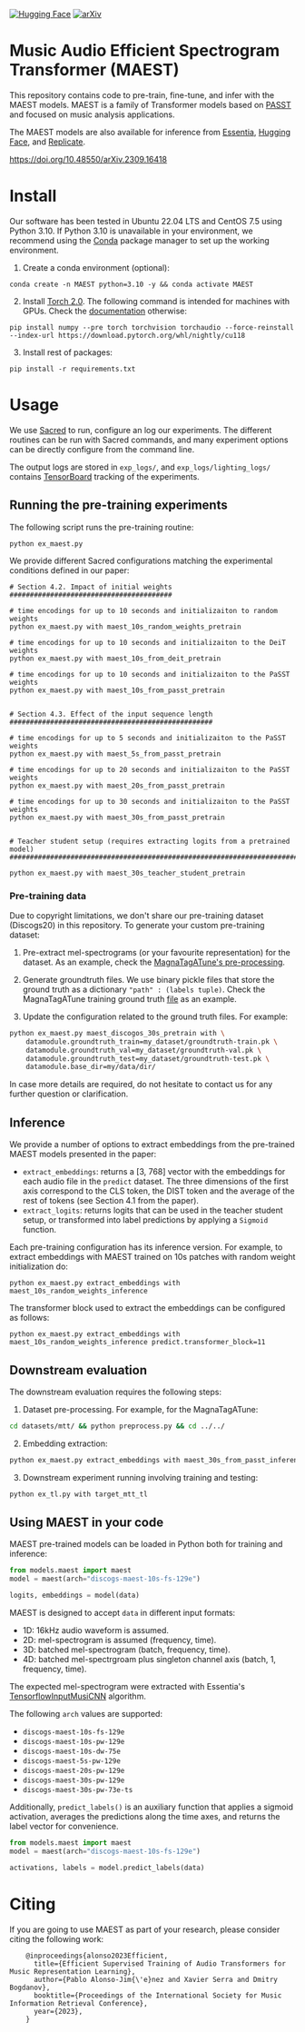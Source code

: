 [![Hugging Face](https://img.shields.io/badge/%F0%9F%A4%97%20Hugging%20Face-Models-yellow)](https://huggingface.co/mtg-upf)
[![arXiv](https://img.shields.io/badge/arXiv-2309.16418-b31b1b.svg)](https://doi.org/10.48550/arXiv.2309.16418)

# Music Audio Efficient Spectrogram Transformer (MAEST)

This repository contains code to pre-train, fine-tune, and infer with the MAEST models.
MAEST is a family of Transformer models based on [PASST](https://github.com/kkoutini/PaSST) and focused on music analysis applications.

The MAEST models are also available for inference from [Essentia](https://essentia.upf.edu/models.html#maest), [Hugging Face](https://huggingface.co/mtg-upf), and [Replicate](https://replicate.com/mtg/maest).


https://doi.org/10.48550/arXiv.2309.16418

# Install

Our software has been tested in Ubuntu 22.04 LTS and CentOS 7.5 using Python 3.10.
If Python 3.10 is unavailable in your environment, we recommend using the [Conda](https://docs.conda.io) package manager to set up the working environment. 

1. Create a conda environment (optional):

```
conda create -n MAEST python=3.10 -y && conda activate MAEST
```

2. Install [Torch 2.0](https://pytorch.org/get-started/pytorch-2.0/). The following command is intended for machines with GPUs. Check the [documentation](https://pytorch.org/get-started/pytorch-2.0/#requirements) otherwise:

```
pip install numpy --pre torch torchvision torchaudio --force-reinstall --index-url https://download.pytorch.org/whl/nightly/cu118
```

3. Install rest of packages:

```
pip install -r requirements.txt
```

# Usage

We use [Sacred](https://github.com/IDSIA/sacred) to run, configure an log our experiments. 
The different routines can be run with Sacred commands, and many experiment options can be directly
configure from the command line.

The output logs are stored in `exp_logs/`, and `exp_logs/lighting_logs/` contains
[TensorBoard](https://www.tensorflow.org/tensorboard) tracking of the experiments.

## Running the pre-training experiments

The following script runs the pre-training routine:

```
python ex_maest.py
```

We provide different Sacred configurations matching the experimental conditions defined in our
paper:

```
# Section 4.2. Impact of initial weights
########################################

# time encodings for up to 10 seconds and initializaiton to random weights
python ex_maest.py with maest_10s_random_weights_pretrain

# time encodings for up to 10 seconds and initializaiton to the DeiT weights
python ex_maest.py with maest_10s_from_deit_pretrain

# time encodings for up to 10 seconds and initializaiton to the PaSST weights
python ex_maest.py with maest_10s_from_passt_pretrain


# Section 4.3. Effect of the input sequence length
##################################################

# time encodings for up to 5 seconds and initializaiton to the PaSST weights
python ex_maest.py with maest_5s_from_passt_pretrain

# time encodings for up to 20 seconds and initializaiton to the PaSST weights
python ex_maest.py with maest_20s_from_passt_pretrain

# time encodings for up to 30 seconds and initializaiton to the PaSST weights
python ex_maest.py with maest_30s_from_passt_pretrain


# Teacher student setup (requires extracting logits from a pretrained model)
############################################################################

python ex_maest.py with maest_30s_teacher_student_pretrain
```

### Pre-training data

Due to copyright limitations, we don't share our pre-training dataset (Discogs20) in this
repository.
To generate your custom pre-training dataset:

1. Pre-extract mel-spectrograms (or your favourite representation) for the dataset. As an example, check the [MagnaTagATune's pre-processing](datasets/mtt/preprocess.py).

2. Generate groundtruth files. We use binary pickle files that store the ground truth as a dictionary
   `"path" : (labels tuple)`. Check the MagnaTagATune training ground truth [file](datasets/mtt/groundtruth-train.pk) as an example.

3. Update the configuration related to the ground truth files. For example:

```bash
python ex_maest.py maest_discogos_30s_pretrain with \
    datamodule.groundtruth_train=my_dataset/groundtruth-train.pk \
    datamodule.groundtruth_val=my_dataset/groundtruth-val.pk \
    datamodule.groundtruth_test=my_dataset/groundtruth-test.pk \
    datamodule.base_dir=my/data/dir/
```

In case more details are required, do not hesitate to contact us for any further question or clarification.

## Inference

We provide a number of options to extract embeddings from the pre-trained MAEST models presented in
the paper:

- `extract_embeddings`: returns a [3, 768] vector with the embeddings for each audio file in
  the `predict` dataset. The three dimensions of the first axis correspond to the CLS token, the
  DIST token and the average of the rest of tokens (see Section 4.1 from the paper). 
- `extract_logits`: returns logits that can be used in the teacher student setup, or transformed into label predictions by applying a `Sigmoid` function.

Each pre-training configuration has its inference version. For example, to extract embeddings
with MAEST trained on 10s patches with random weight initialization do:

```
python ex_maest.py extract_embeddings with maest_10s_random_weights_inference
```

The transformer block used to extract the embeddings can be configured as follows:

```
python ex_maest.py extract_embeddings with maest_10s_random_weights_inference predict.transformer_block=11
```

## Downstream evaluation

The downstream evaluation requires the following steps:

1. Dataset pre-processing. For example, for the MagnaTagATune:

```bash
cd datasets/mtt/ && python preprocess.py && cd ../../
```

2. Embedding extraction:

```bash
python ex_maest.py extract_embeddings with maest_30s_from_passt_inference target_mtt
```

3. Downstream experiment running involving training and testing:

```bash
python ex_tl.py with target_mtt_tl
```

## Using MAEST in your code

MAEST pre-trained models can be loaded in Python both for training and inference:

```python
from models.maest import maest
model = maest(arch="discogs-maest-10s-fs-129e")

logits, embeddings = model(data)
```

MAEST is designed to accept `data` in different input formats:

- 1D: 16kHz audio waveform is assumed.
- 2D: mel-spectrogram is assumed (frequency, time).
- 3D: batched mel-spectrogram (batch, frequency, time).
- 4D: batched mel-spectrgroam plus singleton channel axis (batch, 1, frequency, time).

The expected mel-spectrogram were extracted with Essentia's [TensorflowInputMusiCNN](https://essentia.upf.edu/reference/streaming_TensorflowInputMusiCNN.html) algorithm.

The following `arch` values are supported:

- `discogs-maest-10s-fs-129e`
- `discogs-maest-10s-pw-129e`
- `discogs-maest-10s-dw-75e`
- `discogs-maest-5s-pw-129e`
- `discogs-maest-20s-pw-129e`
- `discogs-maest-30s-pw-129e`
- `discogs-maest-30s-pw-73e-ts`

Additionally, `predict_labels()` is an auxiliary function that applies a sigmoid activation, averages the predictions along the time axes, and returns the label vector for convenience.

```python
from models.maest import maest
model = maest(arch="discogs-maest-10s-fs-129e")

activations, labels = model.predict_labels(data)
```

# Citing

If you are going to use MAEST as part of your research, please consider citing the following work:

```
    @inproceedings{alonso2023Efficient,
      title={Efficient Supervised Training of Audio Transformers for Music Representation Learning},
      author={Pablo Alonso-Jim{\'e}nez and Xavier Serra and Dmitry Bogdanov},
      booktitle={Proceedings of the International Society for Music Information Retrieval Conference},
      year={2023},
    }
```

